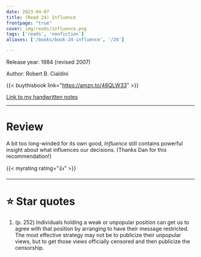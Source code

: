 ```yaml
---
date: 2023-04-07
title: (Read 24) Influence
frontpage: "true"
cover: img/reads/influence.png
tags: ['reads', 'nonfiction']
aliases: ['/books/book-24-influence', '/24']

---
```


Release year: 1984 (revised 2007)

Author: Robert B. Cialdini

{{< buythisbook link="https://amzn.to/48QLW33" >}}

[Link to my handwritten notes](https://drive.google.com/file/d/1Uuhj-4AHrXuia78NO1wJ8qDIgfNp-TdJ/view?usp=drive_link)

---

# Review

A bit too long-winded for its own good, *Influence* still contains
powerful insight about what influences our decisions. (Thanks Dan for
this recommendation!)

{{< myrating rating="👍" >}}

---

# :star: Star quotes

1. (p. 252) Individuals holding a weak or unpopular position can get us
   to agree with that position by arranging to have their message
   restricted. The most effective strategy may not be to publicize their
   unpopular views, but to get those views officially censored and then
   publicize the censorship.
